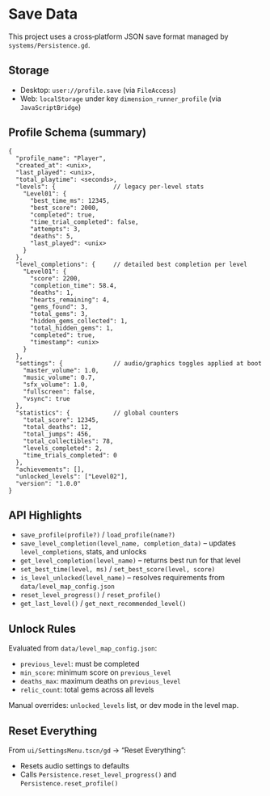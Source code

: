 # Save Data

This project uses a cross‑platform JSON save format managed by `systems/Persistence.gd`.

## Storage

- Desktop: `user://profile.save` (via `FileAccess`)
- Web: `localStorage` under key `dimension_runner_profile` (via `JavaScriptBridge`)

## Profile Schema (summary)

```
{
  "profile_name": "Player",
  "created_at": <unix>,
  "last_played": <unix>,
  "total_playtime": <seconds>,
  "levels": {                // legacy per-level stats
    "Level01": {
      "best_time_ms": 12345,
      "best_score": 2000,
      "completed": true,
      "time_trial_completed": false,
      "attempts": 3,
      "deaths": 5,
      "last_played": <unix>
    }
  },
  "level_completions": {     // detailed best completion per level
    "Level01": {
      "score": 2200,
      "completion_time": 58.4,
      "deaths": 1,
      "hearts_remaining": 4,
      "gems_found": 3,
      "total_gems": 3,
      "hidden_gems_collected": 1,
      "total_hidden_gems": 1,
      "completed": true,
      "timestamp": <unix>
    }
  },
  "settings": {              // audio/graphics toggles applied at boot
    "master_volume": 1.0,
    "music_volume": 0.7,
    "sfx_volume": 1.0,
    "fullscreen": false,
    "vsync": true
  },
  "statistics": {            // global counters
    "total_score": 12345,
    "total_deaths": 12,
    "total_jumps": 456,
    "total_collectibles": 78,
    "levels_completed": 2,
    "time_trials_completed": 0
  },
  "achievements": [],
  "unlocked_levels": ["Level02"],
  "version": "1.0.0"
}
```

## API Highlights

- `save_profile(profile?)` / `load_profile(name?)`
- `save_level_completion(level_name, completion_data)` – updates `level_completions`, stats, and unlocks
- `get_level_completion(level_name)` – returns best run for that level
- `set_best_time(level, ms)` / `set_best_score(level, score)`
- `is_level_unlocked(level_name)` – resolves requirements from `data/level_map_config.json`
- `reset_level_progress()` / `reset_profile()`
- `get_last_level()` / `get_next_recommended_level()`

## Unlock Rules

Evaluated from `data/level_map_config.json`:
- `previous_level`: must be completed
- `min_score`: minimum score on `previous_level`
- `deaths_max`: maximum deaths on `previous_level`
- `relic_count`: total gems across all levels

Manual overrides: `unlocked_levels` list, or dev mode in the level map.

## Reset Everything

From `ui/SettingsMenu.tscn/gd` → “Reset Everything”:
- Resets audio settings to defaults
- Calls `Persistence.reset_level_progress()` and `Persistence.reset_profile()`

